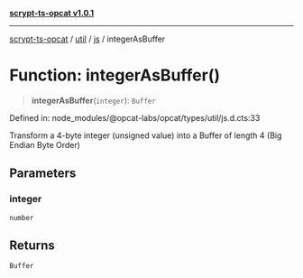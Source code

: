 [**scrypt-ts-opcat v1.0.1**](../../../../../README.md)

***

[scrypt-ts-opcat](../../../../../README.md) / [util](../../../README.md) / [js](../README.md) / integerAsBuffer

# Function: integerAsBuffer()

> **integerAsBuffer**(`integer`): `Buffer`

Defined in: node\_modules/@opcat-labs/opcat/types/util/js.d.cts:33

Transform a 4-byte integer (unsigned value) into a Buffer of length 4 (Big Endian Byte Order)

## Parameters

### integer

`number`

## Returns

`Buffer`
